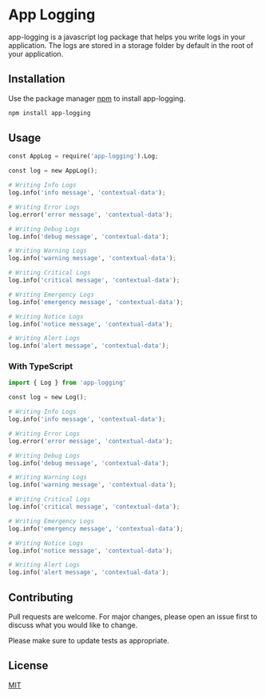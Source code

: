 # App Logging

app-logging is a javascript log package that helps you write logs in your application. The logs are stored in a storage folder by default in the root of your application.

## Installation

Use the package manager [npm](https://www.npmjs.com/package/app-logging) to install app-logging.

```bash
npm install app-logging
```

## Usage

```python
const AppLog = require('app-logging').Log;

const log = new AppLog();

# Writing Info Logs
log.info('info message', 'contextual-data');

# Writing Error Logs
log.error('error message', 'contextual-data');

# Writing Debug Logs
log.info('debug message', 'contextual-data');

# Writing Warning Logs
log.info('warning message', 'contextual-data');

# Writing Critical Logs
log.info('critical message', 'contextual-data');

# Writing Emergency Logs
log.info('emergency message', 'contextual-data');

# Writing Notice Logs
log.info('notice message', 'contextual-data');

# Writing Alert Logs
log.info('alert message', 'contextual-data');
```

### With TypeScript

```python
import { Log } from 'app-logging'

const log = new Log();

# Writing Info Logs
log.info('info message', 'contextual-data');

# Writing Error Logs
log.error('error message', 'contextual-data');

# Writing Debug Logs
log.info('debug message', 'contextual-data');

# Writing Warning Logs
log.info('warning message', 'contextual-data');

# Writing Critical Logs
log.info('critical message', 'contextual-data');

# Writing Emergency Logs
log.info('emergency message', 'contextual-data');

# Writing Notice Logs
log.info('notice message', 'contextual-data');

# Writing Alert Logs
log.info('alert message', 'contextual-data');
```

## Contributing

Pull requests are welcome. For major changes, please open an issue first to discuss what you would like to change.

Please make sure to update tests as appropriate.

## License

[MIT](https://opensource.org/licenses/MIT)
